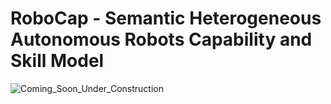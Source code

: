 # RoboCap - Semantic Heterogeneous Autonomous Robots Capability and Skill Model


![Coming_Soon_Under_Construction](https://user-images.githubusercontent.com/65775238/191503410-79673fd9-8c1a-41cd-8d8b-2fc440568295.jpg)

